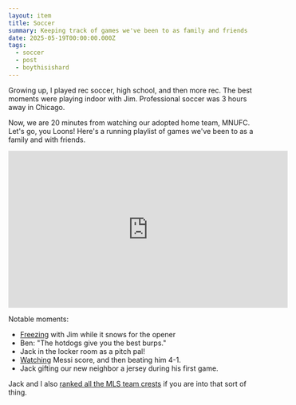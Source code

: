 ```yaml
---
layout: item
title: Soccer
summary: Keeping track of games we've been to as family and friends
date: 2025-05-19T00:00:00.000Z
tags:
  - soccer
  - post
  - boythisishard
---
```


Growing up, I played rec soccer, high school, and then more rec. The best moments were playing indoor with Jim. Professional soccer was 3 hours away in Chicago.

Now, we are 20 minutes from watching our adopted home team, MNUFC. Let's go, you Loons!
Here's a running playlist of games we've been to as a family and with friends.

<iframe width="560" height="315" src="https://www.youtube.com/embed/videoseries?si=V8_K6GTlkhyam46T&amp;list=PLshI3q7NUvJ9aIO0ZBeK4KG9vjfWKoPsn" title="YouTube video player" frameborder="0" allow="accelerometer; autoplay; clipboard-write; encrypted-media; gyroscope; picture-in-picture; web-share" referrerpolicy="strict-origin-when-cross-origin" allowfullscreen></iframe>

Notable moments:

- [Freezing](https://youtu.be/pEEJKUzQN7I?si=HhqMKOcql_PwzUU7) with Jim while it snows for the opener
- Ben: "The hotdogs give you the best burps."
- Jack in the locker room as a pitch pal!
- [Watching](https://youtu.be/FQ_iGTU60os?si=r2bDnc8qrnefgBk9) Messi score, and then beating him 4-1.
- Jack gifting our new neighbor a jersey during his first game.

Jack and I also [ranked all the MLS team crests](https://brianmuenzenmeyer.com/posts/2025-mls-team-crest-rankings/) if you are into that sort of thing.
